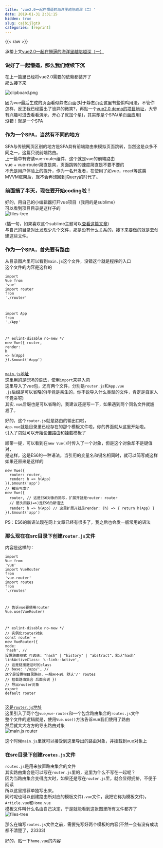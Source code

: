 ```yaml
---
title: 'vue2.0一起在懵逼的海洋里越陷越深（二）' 
date: 2019-01-31 2:31:15
hidden: true
slug: cajbijlgt9
categories: [reprint]
---
```


{{< raw >}}

                    
<p>承接上文<a href="http://www.leenty.com/2016/10/21/vue2-1/" rel="nofollow noreferrer" target="_blank">vue2.0一起在懵逼的海洋里越陷越深（一）</a></p>
<h3 id="articleHeader0">说好了一起懵逼，那么我们继续下沉</h3>
<p>在上一篇里已经将vue2.0需要的依赖都装齐了<br>那么接下来</p>
<p><span class="img-wrap"><img data-src="/img/bVGbJx?w=640&amp;h=360" src="https://static.alili.tech/img/bVGbJx?w=640&amp;h=360" alt="clipboard.png" title="clipboard.png" style="cursor: pointer; display: inline;"></span></p>
<p>因为vue最后生成的页面看似静态页面(对于静态页面这里有些偷鸡用法，不管你怎样，反正我已经露出了诡异的微笑?，再贴一个<a href="https://github.com/leenty/vue2" rel="nofollow noreferrer" target="_blank">vue2.0 demo的项目地址</a>，大爷有兴趣可进去看看演示，开心了就加个星)，其实却是个SPA(单页面应用)<br>没错！就是一个SPA</p>
<h3 id="articleHeader1">作为一个SPA，当然有不同的地方</h3>
<p>SPA与传统网页区别的地方是SPA具有前端路由来模拟页面跳转，当然这是众多不同之一，这篇只说前端路由。<br>上一篇中有安装vue-router组件，这个就是vue的前端路由<br>vue + vue-router简直是爽，页面跳转的速度简直是不要不要的<br>不光是用户体验上的提升，作为一名开发者，在使用了如vue，react等这类MVVM框架后，就不会再想回到jQuery的时代了。</p>
<h3 id="articleHeader2">前面搞了半天，现在要开始coding啦！</h3>
<p>好的，用自己的小编辑器打开vue项目（我用的是sublime）<br>可以看到项目目录是这样子的<br><span class="img-wrap"><img data-src="/img/bVGbJF?w=193&amp;h=598" src="https://static.alili.tech/img/bVGbJF?w=193&amp;h=598" alt="files-tree" title="files-tree" style="cursor: pointer; display: inline;"></span></p>
<p>(插一句，如果喜欢这个sublime主题可以<a href="http://www.leenty.com/2016/10/06/sublime-material-theme/" rel="nofollow noreferrer" target="_blank">查看这篇文章</a>)<br>与自己的目录对比发现少几个文件，那是没有什么关系的，接下来要做的就是去创建这些文件。</p>
<h3 id="articleHeader3">作为一个SPA，首先要有路由</h3>
<p>从目录图片里可以看到<code>main.js</code>这个文件，没错这个就是程序的入口<br>这个文件的内容是这样的</p>
<div class="widget-codetool" style="display:none;">
      <div class="widget-codetool--inner">
      <span class="selectCode code-tool" data-toggle="tooltip" data-placement="top" title="" data-original-title="全选"></span>
      <span type="button" class="copyCode code-tool" data-toggle="tooltip" data-placement="top" data-clipboard-text="import Vue from 'vue'
import router from './router'

import App from './App'

/* eslint-disable no-new */
new Vue({
  router,
  render: h => h(App)
}).$mount('#app')" title="" data-original-title="复制"></span>
      <span type="button" class="saveToNote code-tool" data-toggle="tooltip" data-placement="top" title="" data-original-title="放进笔记"></span>
      </div>
      </div><pre class="javascript hljs"><code class="js"><span class="hljs-keyword">import</span> Vue <span class="hljs-keyword">from</span> <span class="hljs-string">'vue'</span>
<span class="hljs-keyword">import</span> router <span class="hljs-keyword">from</span> <span class="hljs-string">'./router'</span>

<span class="hljs-keyword">import</span> App <span class="hljs-keyword">from</span> <span class="hljs-string">'./App'</span>

<span class="hljs-comment">/* eslint-disable no-new */</span>
<span class="hljs-keyword">new</span> Vue({
  router,
  <span class="hljs-attr">render</span>: <span class="hljs-function"><span class="hljs-params">h</span> =&gt;</span> h(App)
}).$mount(<span class="hljs-string">'#app'</span>)</code></pre>
<p><a href="https://github.com/leenty/vue2/blob/master/src/main.js" rel="nofollow noreferrer" target="_blank"><code>main.js</code>地址</a><br>这里用的是ES6的语法，使用<code>import</code>来导入包<br>这里导入了vue包，还有两个文件，分别是<code>router.js</code>和<code>App.vue</code><br><code>.js</code>后缀是可以省略的(毕竟是亲生的，你不说导入什么类型的文件，肯定是自家人毕竟亲呀)<br>其实<code>.vue</code>后缀也是可以省略的，我建议还是写一下，如果遇到两个同名文件就尴尬了。</p>
<p>好的，这个<code>router.js</code>就是路由的输出口啦，<br><code>App.vue</code>就是目录里已经存在的那个模板文件啦，你的界面就从这里开始啦。<br>引入了包就可以开始设置路由和挂载模板了</p>
<p>顺带一提，可以看到在<code>new Vue()</code>时传入了一个对象，但是这个对象却不是键值对，<br>是这样，这是ES6的一种语法，当引用的变量名和键名相同时，就可以简写成这样<br>如果还原来是这样的</p>
<div class="widget-codetool" style="display:none;">
      <div class="widget-codetool--inner">
      <span class="selectCode code-tool" data-toggle="tooltip" data-placement="top" title="" data-original-title="全选"></span>
      <span type="button" class="copyCode code-tool" data-toggle="tooltip" data-placement="top" data-clipboard-text="new Vue({
  router: router,
  render: h => h(App)
}).$mount('app')
// 被简写成了
new Vue({
  router, // 这是ES6对象的简写，扩展开就是router: router
  // 箭头函数(=>)是ES6的新语法
  render: h => h(App) // 这里扩展开就是render: (h) => { return h(App) }
}).$mount('app')" title="" data-original-title="复制"></span>
      <span type="button" class="saveToNote code-tool" data-toggle="tooltip" data-placement="top" title="" data-original-title="放进笔记"></span>
      </div>
      </div><pre class="javascript hljs"><code class="js"><span class="hljs-keyword">new</span> Vue({
  <span class="hljs-attr">router</span>: router,
  <span class="hljs-attr">render</span>: <span class="hljs-function"><span class="hljs-params">h</span> =&gt;</span> h(App)
}).$mount(<span class="hljs-string">'app'</span>)
<span class="hljs-comment">// 被简写成了</span>
<span class="hljs-keyword">new</span> Vue({
  router, <span class="hljs-comment">// 这是ES6对象的简写，扩展开就是router: router</span>
  <span class="hljs-comment">// 箭头函数(=&gt;)是ES6的新语法</span>
  render: <span class="hljs-function"><span class="hljs-params">h</span> =&gt;</span> h(App) <span class="hljs-comment">// 这里扩展开就是render: (h) =&gt; { return h(App) }</span>
}).$mount(<span class="hljs-string">'app'</span>)</code></pre>
<p>PS：ES6的新语法现在网上文章已经有很多了，我之后也会发一版常用的语法</p>
<h3 id="articleHeader4">那么现在在src目录下创建<code>router.js</code>文件</h3>
<p>内容是这样的：</p>
<div class="widget-codetool" style="display:none;">
      <div class="widget-codetool--inner">
      <span class="selectCode code-tool" data-toggle="tooltip" data-placement="top" title="" data-original-title="全选"></span>
      <span type="button" class="copyCode code-tool" data-toggle="tooltip" data-placement="top" data-clipboard-text="import Vue from 'vue'
import VueRouter from 'vue-router'
import routes from './routes'

// 告诉vue要使用router
Vue.use(VueRouter)

/* eslint-disable no-new */
// 实例化router对象
const router = new VueRouter({
  mode: 'hash', // 设置路由模式 可选值: &quot;hash&quot; | &quot;history&quot; | &quot;abstract&quot;，默认&quot;hash&quot;
  linkActiveClass: 'u-link--Active', // 这是链接激活时的class
  // base: '/app/', // 这个是设置根目录路径，一般用不到，默认'/'
  routes // 挂载路由集合 后面会说
})
// 导出router对象
export default router" title="" data-original-title="复制"></span>
      <span type="button" class="saveToNote code-tool" data-toggle="tooltip" data-placement="top" title="" data-original-title="放进笔记"></span>
      </div>
      </div><pre class="javascript hljs"><code class="js"><span class="hljs-keyword">import</span> Vue <span class="hljs-keyword">from</span> <span class="hljs-string">'vue'</span>
<span class="hljs-keyword">import</span> VueRouter <span class="hljs-keyword">from</span> <span class="hljs-string">'vue-router'</span>
<span class="hljs-keyword">import</span> routes <span class="hljs-keyword">from</span> <span class="hljs-string">'./routes'</span>

<span class="hljs-comment">// 告诉vue要使用router</span>
Vue.use(VueRouter)

<span class="hljs-comment">/* eslint-disable no-new */</span>
<span class="hljs-comment">// 实例化router对象</span>
<span class="hljs-keyword">const</span> router = <span class="hljs-keyword">new</span> VueRouter({
  <span class="hljs-attr">mode</span>: <span class="hljs-string">'hash'</span>, <span class="hljs-comment">// 设置路由模式 可选值: "hash" | "history" | "abstract"，默认"hash"</span>
  linkActiveClass: <span class="hljs-string">'u-link--Active'</span>, <span class="hljs-comment">// 这是链接激活时的class</span>
  <span class="hljs-comment">// base: '/app/', // 这个是设置根目录路径，一般用不到，默认'/'</span>
  routes <span class="hljs-comment">// 挂载路由集合 后面会说</span>
})
<span class="hljs-comment">// 导出router对象</span>
<span class="hljs-keyword">export</span> <span class="hljs-keyword">default</span> router</code></pre>
<p><a href="https://github.com/leenty/vue2/blob/master/src/router.js" rel="nofollow noreferrer" target="_blank">这是<code>router.js</code>地址</a><br>这里引入了两个包<code>vue</code>,<code>vue-router</code>和一个包含路由集合的<code>routes.js</code>文件<br>整个文件的逻辑就是，使用<code>Vue.use()</code>方法告诉vue我们使用了路由<br>然后就大大方方的导出路由对象<br><span class="img-wrap"><img data-src="/img/bVGbJZ?w=245&amp;h=102" src="https://static.alili.tech/img/bVGbJZ?w=245&amp;h=102" alt="main.js router" title="main.js router" style="cursor: pointer;"></span></p>
<p>这个时候<code>main.js</code>里就可以接受到这里导出的路由对象，并挂载到vue对象上</p>
<h3 id="articleHeader5">在src目录下创建<code>routes.js</code>文件</h3>
<p><code>routes.js</code>是用来放置路由集合的文件<br>其实路由集合是可以写在<code>router.js</code>里的，这里为什么不写在一起呢？<br>因为当路由集合变得庞大时，如果还是写在<code>router.js</code>里，就会显得拥挤，不便于阅读<br>所以这里推荐单独写出来。<br>同时呢也可以创建路由所对应的模板文件(<code>.vue</code>文件，我把它称为模板文件)，<code>Article.vue</code>和<code>Home.vue</code><br>模板文件叫什么名由自己决定，于是就能看到这张图里所有文件都齐了<br><span class="img-wrap"><img data-src="/img/bVGbJF?w=193&amp;h=598" src="https://static.alili.tech/img/bVGbJF?w=193&amp;h=598" alt="files-tree" title="files-tree" style="cursor: pointer;"></span></p>
<p>那么在编写<code>routes.js</code>文件之前，需要先写好两个模板的内容(不然一会有没有成功都不清楚了，23333)</p>
<p>好的，贴一下<code>home.vue</code>的内容</p>
<div class="widget-codetool" style="display:none;">
      <div class="widget-codetool--inner">
      <span class="selectCode code-tool" data-toggle="tooltip" data-placement="top" title="" data-original-title="全选"></span>
      <span type="button" class="copyCode code-tool" data-toggle="tooltip" data-placement="top" data-clipboard-text="<template lang=&quot;pug&quot;>
.home
  h1.l-ta--c Material Desgin
</template>

<script>
  export default {
    data () {
      return {
      }
    }
  }
</script>

<style lang=&quot;stylus&quot;>
</style>" title="" data-original-title="复制"></span>
      <span type="button" class="saveToNote code-tool" data-toggle="tooltip" data-placement="top" title="" data-original-title="放进笔记"></span>
      </div>
      </div><pre class="xml hljs"><code class="html"><span class="hljs-tag">&lt;<span class="hljs-name">template</span> <span class="hljs-attr">lang</span>=<span class="hljs-string">"pug"</span>&gt;</span>
.home
  h1.l-ta--c Material Desgin
<span class="hljs-tag">&lt;/<span class="hljs-name">template</span>&gt;</span>

<span class="hljs-tag">&lt;<span class="hljs-name">script</span>&gt;</span><span class="javascript">
  <span class="hljs-keyword">export</span> <span class="hljs-keyword">default</span> {
    data () {
      <span class="hljs-keyword">return</span> {
      }
    }
  }
</span><span class="hljs-tag">&lt;/<span class="hljs-name">script</span>&gt;</span>

<span class="hljs-tag">&lt;<span class="hljs-name">style</span> <span class="hljs-attr">lang</span>=<span class="hljs-string">"stylus"</span>&gt;</span><span class="undefined">
</span><span class="hljs-tag">&lt;/<span class="hljs-name">style</span>&gt;</span></code></pre>
<p>vue模板是html结构的，这也是对界面编写最友好的方式<br>里面的<code>&lt;template&gt; &lt;/template&gt;</code>标签就是视图<br><code>&lt;script&gt;&lt;/script&gt;</code>就是js，这个没有争议<br><code>&lt;style&gt;&lt;/style&gt;</code>是写css的，这个也没有问题<br>但是当仔细看我的代码，发现里面html使用了pug，css使用了stylus<br>其实不用他们也是可行的，只是用pug和stylus写结构比较清晰<br>不用也可以的<br>如果要使用，请打开你的终端，给项目添加几个包</p>
<div class="widget-codetool" style="display:none;">
      <div class="widget-codetool--inner">
      <span class="selectCode code-tool" data-toggle="tooltip" data-placement="top" title="" data-original-title="全选"></span>
      <span type="button" class="copyCode code-tool" data-toggle="tooltip" data-placement="top" data-clipboard-text="npm i pug stylus stylus-loader -D" title="" data-original-title="复制"></span>
      <span type="button" class="saveToNote code-tool" data-toggle="tooltip" data-placement="top" title="" data-original-title="放进笔记"></span>
      </div>
      </div><pre class="hljs stylus"><code class="shell" style="word-break: break-word; white-space: initial;">npm <span class="hljs-selector-tag">i</span> pug stylus stylus-loader -D</code></pre>
<p>里面的css的class(<code>.l-ta--c</code>)看着有点懵逼的，可以看看<a href="http://leenty.com/2016/11/06/css/#main" rel="nofollow noreferrer" target="_blank">使用BEM+emmet的css书写与命名技巧</a><br>好的，模板不需要太复杂，只要有字能显示就好了，至于<code>Article.vue</code>也是一样的，这里就不贴了</p>
<p>Tips：模板里推荐有一个根元素，就像这里的<code>.home</code>就是根元素，这样不容易混乱，结构会清晰</p>
<h3 id="articleHeader6">写好了模板就可以开始编写<code>routes.js</code>了</h3>
<p>先贴代码!</p>
<div class="widget-codetool" style="display:none;">
      <div class="widget-codetool--inner">
      <span class="selectCode code-tool" data-toggle="tooltip" data-placement="top" title="" data-original-title="全选"></span>
      <span type="button" class="copyCode code-tool" data-toggle="tooltip" data-placement="top" data-clipboard-text="// 导入之前写好的两个模板
import Home from './components/Home.vue'
import Article from './components/Article.vue'

// 编写路由集合
const routes = [
  {
    name: 'Home', // 路由名，这个字段是可选的
    path: '/', // 路由路径，这里是根路径所以是'/'
    component: Home // 模板
  }, // 这些是常用的
  {
    name: 'Article',
    path: '/article',
    component: Article
  }
]
// 导出路由集合
export default routes" title="" data-original-title="复制"></span>
      <span type="button" class="saveToNote code-tool" data-toggle="tooltip" data-placement="top" title="" data-original-title="放进笔记"></span>
      </div>
      </div><pre class="javascript hljs"><code class="js"><span class="hljs-comment">// 导入之前写好的两个模板</span>
<span class="hljs-keyword">import</span> Home <span class="hljs-keyword">from</span> <span class="hljs-string">'./components/Home.vue'</span>
<span class="hljs-keyword">import</span> Article <span class="hljs-keyword">from</span> <span class="hljs-string">'./components/Article.vue'</span>

<span class="hljs-comment">// 编写路由集合</span>
<span class="hljs-keyword">const</span> routes = [
  {
    <span class="hljs-attr">name</span>: <span class="hljs-string">'Home'</span>, <span class="hljs-comment">// 路由名，这个字段是可选的</span>
    path: <span class="hljs-string">'/'</span>, <span class="hljs-comment">// 路由路径，这里是根路径所以是'/'</span>
    component: Home <span class="hljs-comment">// 模板</span>
  }, <span class="hljs-comment">// 这些是常用的</span>
  {
    <span class="hljs-attr">name</span>: <span class="hljs-string">'Article'</span>,
    <span class="hljs-attr">path</span>: <span class="hljs-string">'/article'</span>,
    <span class="hljs-attr">component</span>: Article
  }
]
<span class="hljs-comment">// 导出路由集合</span>
<span class="hljs-keyword">export</span> <span class="hljs-keyword">default</span> routes</code></pre>
<p><a href="https://github.com/leenty/vue2/blob/master/src/routes.js" rel="nofollow noreferrer" target="_blank">然后是文件地址</a><br>最后导出了路由集合(<code>routes</code>)后就可以在<code>router.js</code>里使用了<br>于是，前面的<code>router.js</code>里的<code>routes</code>就有了。</p>
<h3 id="articleHeader7">现在进行最后一步，到<code>App.vue</code>里添加路由</h3>
<p>代码如下：</p>
<div class="widget-codetool" style="display:none;">
      <div class="widget-codetool--inner">
      <span class="selectCode code-tool" data-toggle="tooltip" data-placement="top" title="" data-original-title="全选"></span>
      <span type="button" class="copyCode code-tool" data-toggle="tooltip" data-placement="top" data-clipboard-text="<template lang=&quot;pug&quot;>
  .app
    header
      //- 制作一个跳转链接
      //- 这里不要直接用a链接跳转，那样会导致页面重载，
      //- 相比之下用router-link是高效的方案
      //- to属性就是链接的地址啦
      router-link(to=&quot;/&quot;) home
      router-link(to=&quot;/article&quot;) article
    bodyer
      //- 路由地址所对应的模板将会被挂载到router-view标签上
      router-view
</template>

<script>
  export default {
    data () {
      return {
      }
    }
  }
</script>

<style lang=&quot;stylus&quot;>
</style>" title="" data-original-title="复制"></span>
      <span type="button" class="saveToNote code-tool" data-toggle="tooltip" data-placement="top" title="" data-original-title="放进笔记"></span>
      </div>
      </div><pre class="xml hljs"><code class="html"><span class="hljs-tag">&lt;<span class="hljs-name">template</span> <span class="hljs-attr">lang</span>=<span class="hljs-string">"pug"</span>&gt;</span>
  .app
    header
      //- 制作一个跳转链接
      //- 这里不要直接用a链接跳转，那样会导致页面重载，
      //- 相比之下用router-link是高效的方案
      //- to属性就是链接的地址啦
      router-link(to="/") home
      router-link(to="/article") article
    bodyer
      //- 路由地址所对应的模板将会被挂载到router-view标签上
      router-view
<span class="hljs-tag">&lt;/<span class="hljs-name">template</span>&gt;</span>

<span class="hljs-tag">&lt;<span class="hljs-name">script</span>&gt;</span><span class="javascript">
  <span class="hljs-keyword">export</span> <span class="hljs-keyword">default</span> {
    data () {
      <span class="hljs-keyword">return</span> {
      }
    }
  }
</span><span class="hljs-tag">&lt;/<span class="hljs-name">script</span>&gt;</span>

<span class="hljs-tag">&lt;<span class="hljs-name">style</span> <span class="hljs-attr">lang</span>=<span class="hljs-string">"stylus"</span>&gt;</span><span class="undefined">
</span><span class="hljs-tag">&lt;/<span class="hljs-name">style</span>&gt;</span></code></pre>
<p><a href="https://github.com/leenty/vue2/blob/master/src/App.vue" rel="nofollow noreferrer" target="_blank">地址</a><br>好了，到此为止就完成了路由搭建与使用了。</p>

                
{{< /raw >}}

# 版权声明
本文资源来源互联网，仅供学习研究使用，版权归该资源的合法拥有者所有，

本文仅用于学习、研究和交流目的。转载请注明出处、完整链接以及原作者。

原作者若认为本站侵犯了您的版权，请联系我们，我们会立即删除！

## 原文标题
vue2.0一起在懵逼的海洋里越陷越深（二）

## 原文链接
[https://segmentfault.com/a/1190000007632915](https://segmentfault.com/a/1190000007632915)

